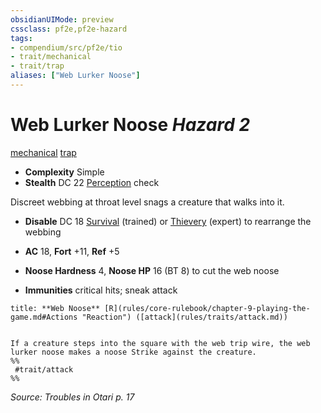 ```yaml
---
obsidianUIMode: preview
cssclass: pf2e,pf2e-hazard
tags:
- compendium/src/pf2e/tio
- trait/mechanical
- trait/trap
aliases: ["Web Lurker Noose"]
---
```

# Web Lurker Noose *Hazard 2*  
[mechanical](mechanical.md "Mechanical Hazard Trait")  [trap](trap.md "Trap Hazard Trait")  

- **Complexity** Simple
- **Stealth** DC 22 [Perception](skills.md#Perception) check  

Discreet webbing at throat level snags a creature that walks into it.

- **Disable** DC 18 [Survival](skills.md#Survival) (trained) or [Thievery](skills.md#Thievery) (expert) to rearrange the webbing  

- **AC** 18, **Fort** +11, **Ref** +5
- **Noose Hardness** 4, **Noose HP** 16 (BT 8) to cut the web noose
- **Immunities** critical hits; sneak attack

```ad-embed-ability
title: **Web Noose** [R](rules/core-rulebook/chapter-9-playing-the-game.md#Actions "Reaction") ([attack](rules/traits/attack.md))


If a creature steps into the square with the web trip wire, the web lurker noose makes a noose Strike against the creature.  
%%
 #trait/attack 
%%
```

*Source: Troubles in Otari p. 17*
